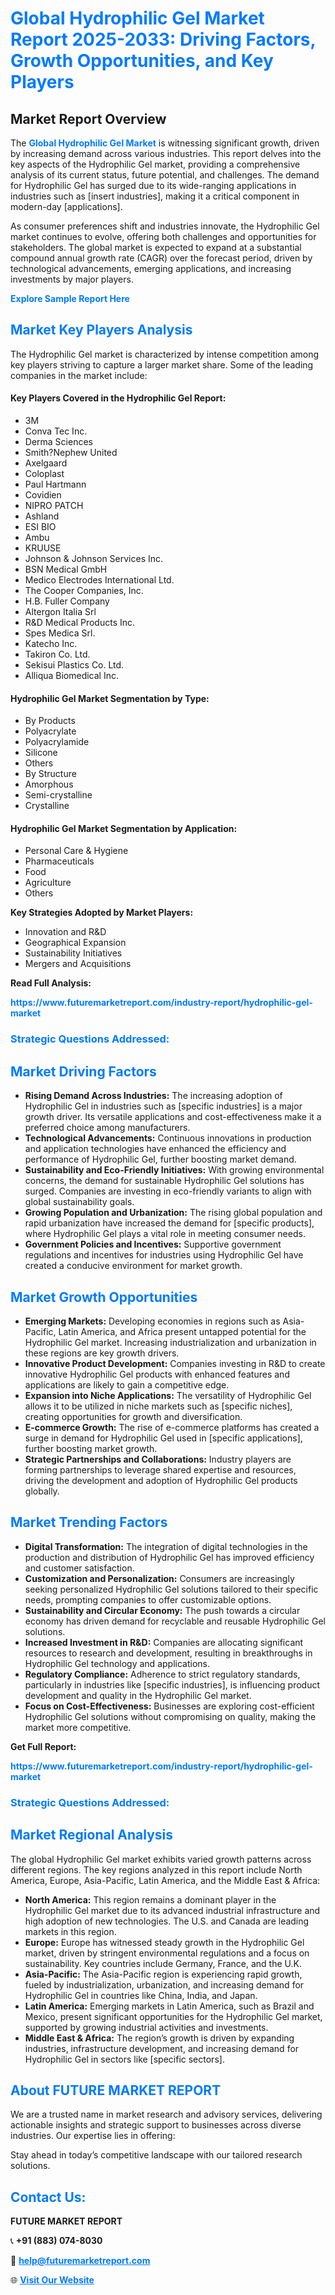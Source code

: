 <h1 style="color: #007BFF;">Global Hydrophilic Gel Market Report 2025-2033: Driving Factors, Growth Opportunities, and Key Players</h1>

<section id="overview">
<h2>Market Report Overview</h2>
<p>The <a href="https://www.futuremarketreport.com/industry-report/hydrophilic-gel-market" style="color: #007BFF; text-decoration: none;"><strong>Global Hydrophilic Gel Market</strong></a> is witnessing significant growth, driven by increasing demand across various industries. This report delves into the key aspects of the Hydrophilic Gel market, providing a comprehensive analysis of its current status, future potential, and challenges. The demand for Hydrophilic Gel has surged due to its wide-ranging applications in industries such as [insert industries], making it a critical component in modern-day [applications].</p>
<p>As consumer preferences shift and industries innovate, the Hydrophilic Gel market continues to evolve, offering both challenges and opportunities for stakeholders. The global market is expected to expand at a substantial compound annual growth rate (CAGR) over the forecast period, driven by technological advancements, emerging applications, and increasing investments by major players.</p>
</section>

<section id="overview">
<p><a href="https://www.futuremarketreport.com/request-sample/reportId=102876" style="color: #007BFF; text-decoration: none;"><strong>Explore Sample Report Here</strong></a></p>
</section>

<section id="key-players">
<h2 style="color: #007BFF;">Market Key Players Analysis</h2>
<p>The Hydrophilic Gel market is characterized by intense competition among key players striving to capture a larger market share. Some of the leading companies in the market include:</p>
<h4>Key Players Covered in the Hydrophilic Gel Report:</h4>
<ul><li>3M</li><li>Conva Tec Inc.</li><li>Derma Sciences</li><li>Smith?Nephew United</li><li>Axelgaard</li><li>Coloplast</li><li>Paul Hartmann</li><li>Covidien</li><li>NIPRO PATCH</li><li>Ashland</li><li>ESI BIO</li><li>Ambu</li><li>KRUUSE</li><li>Johnson &amp; Johnson Services Inc.</li><li>BSN Medical GmbH</li><li>Medico Electrodes International Ltd.</li><li>The Cooper Companies, Inc.</li><li>H.B. Fuller Company</li><li>Altergon Italia Srl</li><li>R&amp;D Medical Products Inc.</li><li>Spes Medica Srl.</li><li>Katecho Inc.</li><li>Takiron Co. Ltd.</li><li>Sekisui Plastics Co. Ltd.</li><li>Alliqua Biomedical Inc.</li></ul>
<h4>Hydrophilic Gel Market Segmentation by Type:</h4>
<ul><li>By Products</li><li>Polyacrylate</li><li>Polyacrylamide</li><li>Silicone</li><li>Others</li><li>By Structure</li><li>Amorphous</li><li>Semi-crystalline</li><li>Crystalline</li></ul>

<h4>Hydrophilic Gel Market Segmentation by Application:</h4>
<ul><li>Personal Care &amp; Hygiene</li><li>Pharmaceuticals</li><li>Food</li><li>Agriculture</li><li>Others</li></ul>
<p><strong>Key Strategies Adopted by Market Players:</strong></p>
<ul>
<li>Innovation and R&D</li>
<li>Geographical Expansion</li>
<li>Sustainability Initiatives</li>
<li>Mergers and Acquisitions</li>
</ul>
</section>

<section>
<p><strong>Read Full Analysis: </strong></p><a href="https://www.futuremarketreport.com/industry-report/hydrophilic-gel-market" style="color: #007BFF; text-decoration: none;"><strong>https://www.futuremarketreport.com/industry-report/hydrophilic-gel-market</strong></a>
<h3 style="color: #007BFF;">Strategic Questions Addressed:</h3>
</section>

<section id="driving-factors">
<h2 style="color: #007BFF;">Market Driving Factors</h2>
<ul>
<li><strong>Rising Demand Across Industries:</strong> The increasing adoption of Hydrophilic Gel in industries such as [specific industries] is a major growth driver. Its versatile applications and cost-effectiveness make it a preferred choice among manufacturers.</li>
<li><strong>Technological Advancements:</strong> Continuous innovations in production and application technologies have enhanced the efficiency and performance of Hydrophilic Gel, further boosting market demand.</li>
<li><strong>Sustainability and Eco-Friendly Initiatives:</strong> With growing environmental concerns, the demand for sustainable Hydrophilic Gel solutions has surged. Companies are investing in eco-friendly variants to align with global sustainability goals.</li>
<li><strong>Growing Population and Urbanization:</strong> The rising global population and rapid urbanization have increased the demand for [specific products], where Hydrophilic Gel plays a vital role in meeting consumer needs.</li>
<li><strong>Government Policies and Incentives:</strong> Supportive government regulations and incentives for industries using Hydrophilic Gel have created a conducive environment for market growth.</li>
</ul>
</section>

<section id="growth-opportunities">
<h2 style="color: #007BFF;">Market Growth Opportunities</h2>
<ul>
<li><strong>Emerging Markets:</strong> Developing economies in regions such as Asia-Pacific, Latin America, and Africa present untapped potential for the Hydrophilic Gel market. Increasing industrialization and urbanization in these regions are key growth drivers.</li>
<li><strong>Innovative Product Development:</strong> Companies investing in R&D to create innovative Hydrophilic Gel products with enhanced features and applications are likely to gain a competitive edge.</li>
<li><strong>Expansion into Niche Applications:</strong> The versatility of Hydrophilic Gel allows it to be utilized in niche markets such as [specific niches], creating opportunities for growth and diversification.</li>
<li><strong>E-commerce Growth:</strong> The rise of e-commerce platforms has created a surge in demand for Hydrophilic Gel used in [specific applications], further boosting market growth.</li>
<li><strong>Strategic Partnerships and Collaborations:</strong> Industry players are forming partnerships to leverage shared expertise and resources, driving the development and adoption of Hydrophilic Gel products globally.</li>
</ul>
</section>

<section id="trending-factors">
<h2 style="color: #007BFF;">Market Trending Factors</h2>
<ul>
<li><strong>Digital Transformation:</strong> The integration of digital technologies in the production and distribution of Hydrophilic Gel has improved efficiency and customer satisfaction.</li>
<li><strong>Customization and Personalization:</strong> Consumers are increasingly seeking personalized Hydrophilic Gel solutions tailored to their specific needs, prompting companies to offer customizable options.</li>
<li><strong>Sustainability and Circular Economy:</strong> The push towards a circular economy has driven demand for recyclable and reusable Hydrophilic Gel solutions.</li>
<li><strong>Increased Investment in R&D:</strong> Companies are allocating significant resources to research and development, resulting in breakthroughs in Hydrophilic Gel technology and applications.</li>
<li><strong>Regulatory Compliance:</strong> Adherence to strict regulatory standards, particularly in industries like [specific industries], is influencing product development and quality in the Hydrophilic Gel market.</li>
<li><strong>Focus on Cost-Effectiveness:</strong> Businesses are exploring cost-efficient Hydrophilic Gel solutions without compromising on quality, making the market more competitive.</li>
</ul>
</section>

<section>
<p><strong>Get Full Report: </strong></p><a href="https://www.futuremarketreport.com/industry-report/hydrophilic-gel-market" style="color: #007BFF; text-decoration: none;"><strong>https://www.futuremarketreport.com/industry-report/hydrophilic-gel-market</strong></a>
<h3 style="color: #007BFF;">Strategic Questions Addressed:</h3>
</section>


<section id="regional-analysis">
<h2 style="color: #007BFF;">Market Regional Analysis</h2>
<p>The global Hydrophilic Gel market exhibits varied growth patterns across different regions. The key regions analyzed in this report include North America, Europe, Asia-Pacific, Latin America, and the Middle East & Africa:</p>
<ul>
<li><strong>North America:</strong> This region remains a dominant player in the Hydrophilic Gel market due to its advanced industrial infrastructure and high adoption of new technologies. The U.S. and Canada are leading markets in this region.</li>
<li><strong>Europe:</strong> Europe has witnessed steady growth in the Hydrophilic Gel market, driven by stringent environmental regulations and a focus on sustainability. Key countries include Germany, France, and the U.K.</li>
<li><strong>Asia-Pacific:</strong> The Asia-Pacific region is experiencing rapid growth, fueled by industrialization, urbanization, and increasing demand for Hydrophilic Gel in countries like China, India, and Japan.</li>
<li><strong>Latin America:</strong> Emerging markets in Latin America, such as Brazil and Mexico, present significant opportunities for the Hydrophilic Gel market, supported by growing industrial activities and investments.</li>
<li><strong>Middle East & Africa:</strong> The region’s growth is driven by expanding industries, infrastructure development, and increasing demand for Hydrophilic Gel in sectors like [specific sectors].</li>
</ul>
</section>

<footer>
<h2 style="color: #007BFF;">About FUTURE MARKET REPORT</h2>
<p>We are a trusted name in market research and advisory services, delivering actionable insights and strategic support to businesses across diverse industries. Our expertise lies in offering:</p>

<p>Stay ahead in today’s competitive landscape with our tailored research solutions.</p>

<h2 style="color: #007BFF;">Contact Us:</h2>
<p><strong>FUTURE MARKET REPORT</strong></p>
<p>📞 <strong>+91 (883) 074-8030</strong></p>
<p>📧 <strong><a href="mailto:help@futuremarketreport.com" style="color: #007BFF;">help@futuremarketreport.com</a></strong></p>
<p>🌐 <strong><a href="https://www.futuremarketreport.com/" style="color: #007BFF;">Visit Our Website</a></strong></p>
</footer>